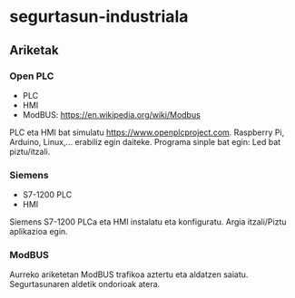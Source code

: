 # segurtasun-industriala

## Ariketak

### Open PLC

- PLC
- HMI
- ModBUS: https://en.wikipedia.org/wiki/Modbus

PLC eta HMI bat simulatu https://www.openplcproject.com. Raspberry Pi, Arduino, Linux,... erabiliz egin daiteke. Programa sinple bat egin: Led bat piztu/itzali.

### Siemens

- S7-1200 PLC
- HMI

Siemens S7-1200 PLCa eta HMI instalatu eta konfiguratu. Argia itzali/Piztu aplikazioa egin.

### ModBUS

Aurreko ariketetan ModBUS trafikoa aztertu eta aldatzen saiatu. Segurtasunaren aldetik ondorioak atera.



